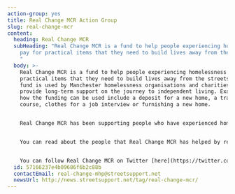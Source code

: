 ```yaml
---
action-group: yes
title: Real Change MCR Action Group
slug: real-change-mcr
content:
  heading: Real Change MCR
  subHeading: "Real Change MCR is a fund to help people experiencing homelessness
    pay for practical items that they need to build lives away from the streets.
    "
  body: >-
    Real Change MCR is a fund to help people experiencing homelessness pay for
    practical items that they need to build lives away from the streets. The
    fund is used by Manchester homelessness organisations and charities who
    provide long-term support on the journey to independent living. Examples of
    how the funding can be used include a deposit for a new home, a training
    course, clothes for a job interview or furnishing a new home.


    Real Change MCR has been supporting people who have experienced homelessness since 2016, raising over £310,000 and helping over 1,600 people in Manchester.


    You can read about the people that Real Change MCR has helped by reading our [case studies](https://streetsupport.net/manchester/realchangemcr/case-studies/).


    Y﻿ou can follow Real Change MCR on Twitter [here](https://twitter.com/realchangemanc?lang=en)
  id: 57166237e4b09686f6b2c88b
  contactEmail: real-change-mhp@streetsupport.net
  newsUrl: http://news.streetsupport.net/tag/real-change-mcr/
---
```

